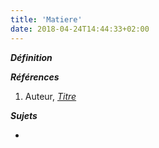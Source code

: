 ```yaml
---
title: 'Matiere'
date: 2018-04-24T14:44:33+02:00
---
```


***Définition*** 

>

***Références***

1. Auteur, <u>*Titre*</u>

***Sujets***

- 
